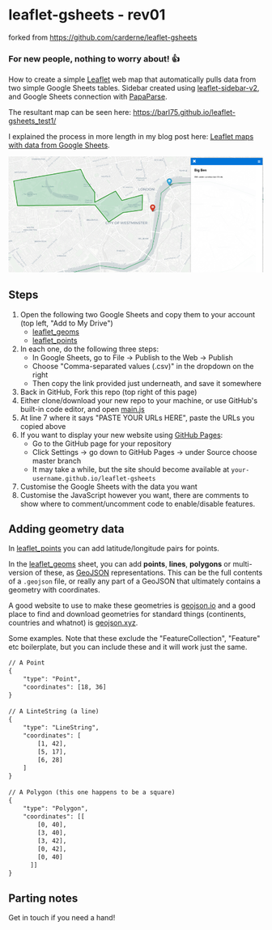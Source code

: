 # leaflet-gsheets - rev01
forked from https://github.com/carderne/leaflet-gsheets 

### For new people, nothing to worry about! 👍
How to create a simple [Leaflet](https://leafletjs.com/) web map that automatically pulls data from two simple Google Sheets tables. Sidebar created using [leaflet-sidebar-v2](https://github.com/nickpeihl/leaflet-sidebar-v2), and Google Sheets connection with [PapaParse](https://github.com/mholt/PapaParse).

The resultant map can be seen here:  https://barl75.github.io/leaflet-gsheets_test1/

I explained the process in more length in my blog post here: [Leaflet maps with data from Google Sheets](https://rdrn.me/leaflet-maps-google-sheets/).

![example](example.png)

## Steps
1. Open the following two Google Sheets and copy them to your account (top left, "Add to My Drive")
    - [leaflet_geoms](https://docs.google.com/spreadsheets/d/1EUFSaqi30b6oefK0YWWNDDOzwmCTTXlXkFHAc2QrUxM/edit?usp=sharing)
    - [leaflet_points](https://docs.google.com/spreadsheets/d/1kjJVPF0LyaiaDYF8z_x23UulGciGtBALQ1a1pK0coRM/edit?usp=sharing)
2. In each one, do the following three steps:
   - In Google Sheets, go to File -> Publish to the Web -> Publish
   - Choose "Comma-separated values (.csv)" in the dropdown on the right
   - Then copy the link provided just underneath, and save it somewhere
3. Back in GitHub, Fork this repo (top right of this page)
4. Either clone/download your new repo to your machine, or use GitHub's built-in code editor, and open [main.js](main.js)
5. At line 7 where it says "PASTE YOUR URLs HERE", paste the URLs you copied above
6. If you want to display your new website using [GitHub Pages](https://pages.github.com/):
    - Go to the GitHub page for your repository
    - Click Settings -> go down to GitHub Pages -> under Source choose master branch
    - It may take a while, but the site should become available at `your-username.github.io/leaflet-gsheets`
7. Customise the Google Sheets with the data you want
8. Customise the JavaScript however you want, there are comments to show where to comment/uncomment code to enable/disable features.

## Adding geometry data
In [leaflet_points](https://docs.google.com/spreadsheets/d/1kjJVPF0LyaiaDYF8z_x23UulGciGtBALQ1a1pK0coRM/edit?usp=sharing) you can add latitude/longitude pairs for points.

In the [leaflet_geoms](https://docs.google.com/spreadsheets/d/1EUFSaqi30b6oefK0YWWNDDOzwmCTTXlXkFHAc2QrUxM/edit?usp=sharing) sheet, you can add **points**, **lines**, **polygons** or multi-version of these, as [GeoJSON](https://geojson.io/) representations. This can be the full contents of a `.geojson` file, or really any part of a GeoJSON that ultimately contains a geometry with coordinates.

A good website to use to make these geometries is [geojson.io](http://geojson.io) and a good place to find and download geometries for standard things (continents, countries and whatnot) is [geojson.xyz](http://geojson.xyz/).

Some examples. Note that these exclude the "FeatureCollection", "Feature" etc boilerplate, but you can include these and it will work just the same.

```
// A Point
{
    "type": "Point",
    "coordinates": [18, 36]
}

// A LinteString (a line)
{
    "type": "LineString",
    "coordinates": [
        [1, 42],
        [5, 17],
        [6, 28]
    ]
}

// A Polygon (this one happens to be a square)
{
    "type": "Polygon",
    "coordinates": [[
        [0, 40],
        [3, 40],
        [3, 42],
        [0, 42],
        [0, 40]
      ]]
}
```

## Parting notes

Get in touch if you need a hand!
